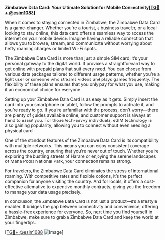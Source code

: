 **Zimbabwe Data Card: Your Ultimate Solution for Mobile Connectivity[[TG💪+ @esim1088](https://t.me/s/esim1088)]**

When it comes to staying connected in Zimbabwe, the Zimbabwe Data Card is a game-changer. Whether you're a tourist, a business traveler, or a local looking to stay online, this data card offers a seamless way to access the internet on your mobile device. Imagine having a reliable connection that allows you to browse, stream, and communicate without worrying about hefty roaming charges or limited Wi-Fi spots.

The Zimbabwe Data Card is more than just a simple SIM card; it’s your personal gateway to the digital world. It provides a straightforward way to get online with prepaid plans that suit every need. You can choose from various data packages tailored to different usage patterns, whether you’re a light user or someone who streams videos and plays games frequently. The flexibility of these plans ensures that you only pay for what you use, making it an economical choice for everyone.

Setting up your Zimbabwe Data Card is as easy as it gets. Simply insert the card into your smartphone or tablet, follow the prompts to activate it, and you’re ready to go. If you’re unfamiliar with the process, don’t worry—there are plenty of guides available online, and customer support is always at hand to assist you. For those tech-savvy individuals, eSIM technology is also gaining popularity, allowing you to connect without even needing a physical card.

One of the standout features of the Zimbabwe Data Card is its compatibility with multiple networks. This means you can enjoy consistent coverage across the country, ensuring that you’re never out of touch. Whether you’re exploring the bustling streets of Harare or enjoying the serene landscapes of Mana Pools National Park, your connection remains strong.

For travelers, the Zimbabwe Data Card eliminates the stress of international roaming. With competitive rates and flexible options, it’s the perfect companion for anyone visiting the country. And for locals, it offers a cost-effective alternative to expensive monthly contracts, giving you the freedom to manage your data usage precisely.

In conclusion, the Zimbabwe Data Card is not just a product—it’s a lifestyle enabler. It bridges the gap between connectivity and convenience, offering a hassle-free experience for everyone. So, next time you find yourself in Zimbabwe, make sure to grab a Zimbabwe Data Card and keep the world at your fingertips. 

[[TG💪+ @esim1088](https://t.me/s/esim1088) ![Image](https://i.postimg.cc/Y0z9fWf4/image.png)]